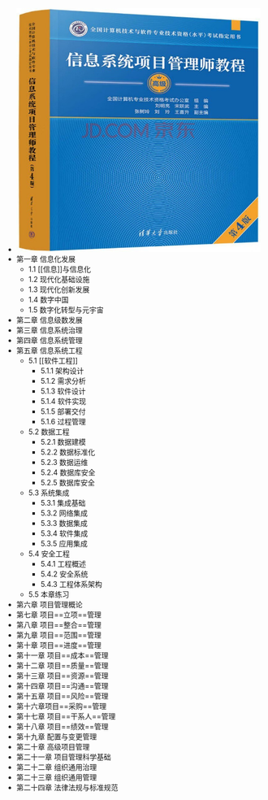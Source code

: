 - ![image.png](../assets/image_1708948285604_0.png)
- 第一章 信息化发展
	- 1.1 [[信息]]与信息化
	- 1.2 现代化基础设施
	- 1.3 现代化创新发展
	- 1.4 数字中国
	- 1.5 数字化转型与元宇宙
- 第二章 信息级数发展
- 第三章 信息系统治理
- 第四章 信息系统管理
- 第五章 信息系统工程
	- 5.1 [[软件工程]]
		- 5.1.1 架构设计
		- 5.1.2 需求分析
		- 5.1.3 软件设计
		- 5.1.4 软件实现
		- 5.1.5 部署交付
		- 5.1.6 过程管理
	- 5.2 数据工程
		- 5.2.1 数据建模
		- 5.2.2 数据标准化
		- 5.2.3 数据运维
		- 5.2.4 数据库安全
		- 5.2.5 数据库安全
	- 5.3 系统集成
		- 5.3.1 集成基础
		- 5.3.2 网络集成
		- 5.3.3 数据集成
		- 5.3.4 软件集成
		- 5.3.5 应用集成
	- 5.4 安全工程
		- 5.4.1 工程概述
		- 5.4.2 安全系统
		- 5.4.3 工程体系架构
	- 5.5 本章练习
- 第六章 项目管理概论
- 第七章 项目==立项==管理
- 第八章 项目==整合==管理
- 第九章 项目==范围==管理
- 第十章 项目==进度==管理
- 第十一章 项目==成本==管理
- 第十二章 项目==质量==管理
- 第十三章 项目==资源==管理
- 第十四章 项目==沟通==管理
- 第十五章 项目==风险==管理
- 第十六章项目==采购==管理
- 第十七章 项目==干系人==管理
- 第十八章 项目==绩效==管理
- 第十九章 配置与变更管理
- 第二十章 高级项目管理
- 第二十一章 项目管理科学基础
- 第二十二章 组织通用治理
- 第二十三章 组织通用管理
- 第二十四章 法律法规与标准规范
